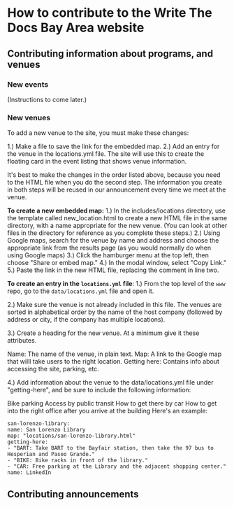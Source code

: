 # How to contribute to the Write The Docs Bay Area website

## Contributing information about programs, and venues

### New events
(Instructions to come later.)

### New venues

To add a new venue to the site, you must make these changes:

1.) Make a file to save the link for the embedded map.
2.) Add an entry for the venue in the locations.yml file. The site will use this to create the floating card in the event listing that shows venue information.

It's best to make the changes in the order listed above, because you need to  the HTML file when you do the second step.
The information you create in both steps will be reused in our announcement every time we meet at the venue.

**To create a new embedded map:**
1.) In the includes/locations directory, use the template called new_location.html to create a new HTML file in the same directory, with a name appropriate for the new venue.
(You can look at other files in the directory for reference as you complete these steps.)
2.) Using Google maps, search for the venue by name and address and choose the appropriate link from the results page (as you would normally do when using Google maps)
3.) Click the hamburger menu at the top left, then choose "Share or embed map."
4.) In the modal window, select "Copy Link."
5.) Paste the link in the new HTML file, replacing the comment in line two.

**To create an entry in the `locations.yml` file**:
1.) From the top level of the `www` repo, go to the `data/locations.yml` file and open it.

2.) Make sure the venue is not already included in this file. The venues are sorted in alphabetical order by the name of the host company (followed by address or city, if the company has multiple locations).

3.) Create a heading for the new venue. At a minimum give it these attributes.

Name: The name of the venue, in plain text.
Map: A link to the Google map that willl take users to the right location.
Getting here: Contains info about accessing the site, parking, etc.

4.) Add information about the venue to the data/locations.yml file under "getting-here", and be sure to include the following information:

Bike parking
Access by public transit
How to get there by car
How to get into the right office after you arrive at the building
Here's an example:

~~~
san-lorenzo-library:
name: San Lorenzo Library
map: "locations/san-lorenzo-library.html"
getting-here:
- "BART: Take BART to the Bayfair station, then take the 97 bus to Hesperian and Paseo Grande."
- "BIKE: Bike racks in front of the library."
- "CAR: Free parking at the Library and the adjacent shopping center." name: LinkedIn
~~~


## Contributing announcements
